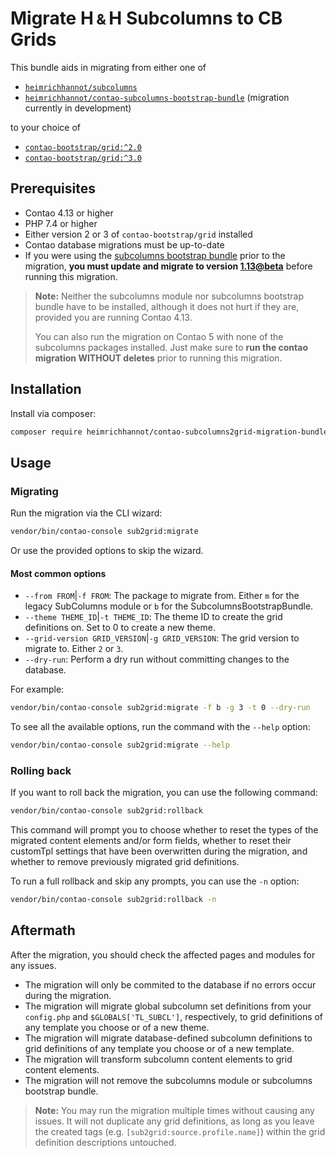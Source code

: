 # Migrate H&#8239;<small>&amp;</small>&#8239;H Subcolumns to CB Grids

This bundle aids in migrating from either one of
- [`heimrichhannot/subcolumns`](https://github.com/heimrichhannot/contao-subcolumns)
- [`heimrichhannot/contao-subcolumns-bootstrap-bundle`](https://github.com/heimrichhannot/contao-subcolumns-bootstrap-bundle) (migration currently in development)

to your choice of
- [`contao-bootstrap/grid:^2.0`](https://github.com/contao-bootstrap/grid)
- [`contao-bootstrap/grid:^3.0`](https://contao-bootstrap.de/bootstrap-5-verwenden.html)


## Prerequisites

- Contao 4.13 or higher
- PHP 7.4 or higher
- Either version 2 or 3 of `contao-bootstrap/grid` installed
- Contao database migrations must be up-to-date
- If you were using the [subcolumns bootstrap bundle](https://github.com/heimrichhannot/contao-subcolumns-bootstrap-bundle) prior to the migration,
**you must update and migrate to version [1.13@beta](https://github.com/heimrichhannot/contao-subcolumns-bootstrap-bundle/tree/feature/set_selection)** before running this migration.

> **Note:** Neither the subcolumns module nor subcolumns bootstrap bundle have to be installed,
> although it does not hurt if they are, provided you are running Contao 4.13.
> 
> You can also run the migration on Contao 5 with none of the subcolumns packages installed.
> Just make sure to **run the contao migration WITHOUT deletes** prior to running this migration.


## Installation

Install via composer:

```bash
composer require heimrichhannot/contao-subcolumns2grid-migration-bundle:dev-trunk
```


## Usage

### Migrating

Run the migration via the CLI wizard:

```bash
vendor/bin/contao-console sub2grid:migrate
```

Or use the provided options to skip the wizard.


#### Most common options

- `--from FROM`|`-f FROM`: The package to migrate from. Either `m` for the legacy SubColumns module or `b` for the SubcolumnsBootstrapBundle.
- `--theme THEME_ID`|`-t THEME_ID`: The theme ID to create the grid definitions on. Set to 0 to create a new theme.
- `--grid-version GRID_VERSION`|`-g GRID_VERSION`: The grid version to migrate to. Either `2` or `3`.
- `--dry-run`: Perform a dry run without committing changes to the database.

For example:
```bash
vendor/bin/contao-console sub2grid:migrate -f b -g 3 -t 0 --dry-run
```

To see all the available options, run the command with the `--help` option:

```bash
vendor/bin/contao-console sub2grid:migrate --help
```


### Rolling back

If you want to roll back the migration, you can use the following command:

```bash
vendor/bin/contao-console sub2grid:rollback
```

This command will prompt you to choose whether to reset the types of the migrated content elements and/or form fields,
whether to reset their customTpl settings that have been overwritten during the migration, and whether to remove
previously migrated grid definitions.

To run a full rollback and skip any prompts, you can use the `-n` option:

```bash
vendor/bin/contao-console sub2grid:rollback -n
```


## Aftermath

After the migration, you should check the affected pages and modules for any issues.

- The migration will only be commited to the database if no errors occur during the migration.
- The migration will migrate global subcolumn set definitions from your `config.php` and `$GLOBALS['TL_SUBCL']`,
  respectively, to grid definitions of any template you choose or of a new theme.
- The migration will migrate database-defined subcolumn definitions to grid definitions of any template you choose or
  of a new template.
- The migration will transform subcolumn content elements to grid content elements.
- The migration will not remove the subcolumns module or subcolumns bootstrap bundle.

> **Note:** You may run the migration multiple times without causing any issues. It will not duplicate any grid definitions,
> as long as you leave the created tags (e.g. `[sub2grid:source.profile.name]`) within the grid definition descriptions untouched. 
